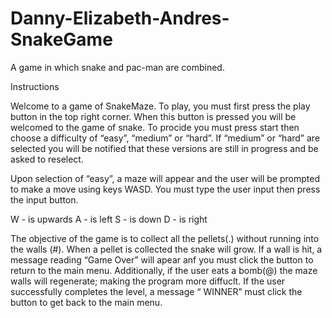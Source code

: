 # Danny-Elizabeth-Andres-SnakeGame
A game in which snake and pac-man are combined.  

Instructions

Welcome to a game of SnakeMaze. To play, you must first press the play button in the top right corner. When this button is pressed you will be welcomed to the game of snake. To procide you must press start then choose a difficulty of “easy”, “medium” or “hard”.  If “medium” or “hard” are selected you will be notified that these versions are still in progress and be asked to reselect. 

 Upon selection of “easy”, a maze will appear and the user will be prompted to make a move using keys WASD. You must type the user input then press the input button.

W - is upwards
A - is left
S - is down 
D - is right 

The objective of the game is to collect all the pellets(.) without running into the walls (#). When a pellet is collected the snake will grow. If a wall is hit, a message reading “Game Over” will apear anf you must click the button to return to the main menu. Additionally, if the user eats a bomb(@) the maze walls will regenerate; making the program more diffuclt. If the user successfully completes the level, a message “ WINNER” must click the button to get back to the main menu. 
